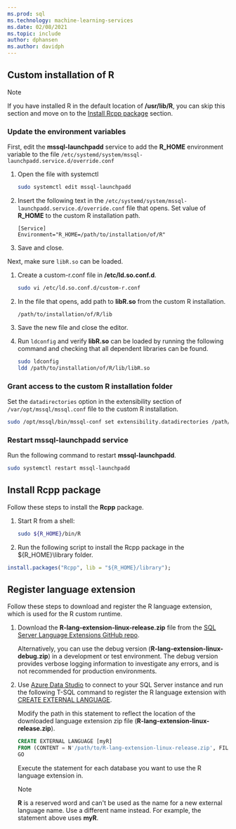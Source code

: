 ```yaml
---
ms.prod: sql
ms.technology: machine-learning-services
ms.date: 02/08/2021
ms.topic: include
author: dphansen
ms.author: davidph
---
```

## Custom installation of R

> [!NOTE]
> If you have installed R in the default location of **/usr/lib/R**, you can skip this section and move on to the [Install Rcpp package](#install-rcpp-package-linux) section.

### Update the environment variables

First, edit the **mssql-launchpadd** service to add the **R_HOME** environment variable to the file `/etc/systemd/system/mssql-launchpadd.service.d/override.conf`

1. Open the file with systemctl

    ```bash
    sudo systemctl edit mssql-launchpadd
    ```

1. Insert the following text in the `/etc/systemd/system/mssql-launchpadd.service.d/override.conf` file that opens. Set value of **R_HOME** to the custom R installation path.

    ```text
    [Service]
    Environment="R_HOME=/path/to/installation/of/R"
    ```

1. Save and close.

Next, make sure `libR.so` can be loaded.

1. Create a custom-r.conf file in **/etc/ld.so.conf.d**.

    ```bash
    sudo vi /etc/ld.so.conf.d/custom-r.conf
    ```

1. In the file that opens, add path to **libR.so** from the custom R installation.

    ```
    /path/to/installation/of/R/lib
    ```

1. Save the new file and close the editor.

1. Run `ldconfig` and verify **libR.so** can be loaded by running the following command and checking that all dependent libraries can be found.

    ```bash
    sudo ldconfig
    ldd /path/to/installation/of/R/lib/libR.so
    ```

### Grant access to the custom R installation folder

Set the `datadirectories` option in the extensibility section of `/var/opt/mssql/mssql.conf` file to the custom R installation.

```bash
sudo /opt/mssql/bin/mssql-conf set extensibility.datadirectories /path/to/installation/of/R
```

### Restart mssql-launchpadd service

Run the following command to restart **mssql-launchpadd**.

```bash
sudo systemctl restart mssql-launchpadd
```

<a name="install-rcpp-package-linux"></a>

## Install Rcpp package

Follow these steps to install the **Rcpp** package.

1. Start R from a shell:

    ```bash
    sudo ${R_HOME}/bin/R
    ```

1. Run the following script to install the Rcpp package in the ${R_HOME}\library folder.

  ```R
  install.packages("Rcpp", lib = "${R_HOME}/library");
  ```

## Register language extension

Follow these steps to download and register the R language extension, which is used for the R custom runtime.

1. Download the **R-lang-extension-linux-release.zip** file from the [SQL Server Language Extensions GitHub repo](https://github.com/microsoft/sql-server-language-extensions/releases).

    Alternatively, you can use the debug version (**R-lang-extension-linux-debug.zip**) in a development or test environment. The debug version provides verbose logging information to investigate any errors, and is not recommended for production environments.

1. Use [Azure Data Studio](../../../azure-data-studio/what-is-azure-data-studio.md) to connect to your SQL Server instance and run the following T-SQL command to register the R language extension with [CREATE EXTERNAL LANGUAGE](../../../t-sql/statements/create-external-language-transact-sql.md). 

    Modify the path in this statement to reflect the location of the downloaded language extension zip file (**R-lang-extension-linux-release.zip**).

    ```sql
    CREATE EXTERNAL LANGUAGE [myR]
    FROM (CONTENT = N'/path/to/R-lang-extension-linux-release.zip', FILE_NAME = 'libRExtension.so.1.0');
    GO
    ```

    Execute the statement for each database you want to use the R language extension in.

    > [!NOTE]
    > **R** is a reserved word and can't be used as the name for a new external language name. Use a different name instead. For example, the statement above uses **myR**.
